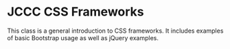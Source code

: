 # JCCC CSS Frameworks

This class is a general introduction to CSS frameworks. It includes examples of basic Bootstrap usage as well as jQuery examples. 
